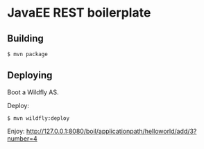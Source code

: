 # JavaEE REST boilerplate

## Building

``` shell
$ mvn package
```

## Deploying

Boot a Wildfly AS.

Deploy:

``` shell
$ mvn wildfly:deploy
```

Enjoy: http://127.0.0.1:8080/boil/applicationpath/helloworld/add/3?number=4
